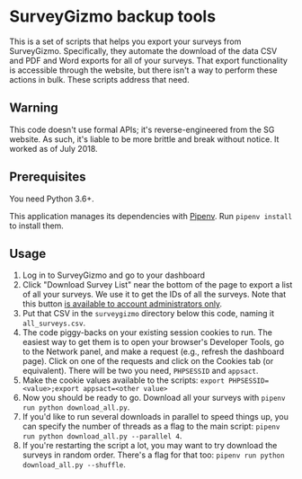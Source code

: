 SurveyGizmo backup tools
========================

This is a set of scripts that helps you export your surveys from SurveyGizmo.
Specifically, they automate the download of the data CSV and PDF and Word exports for all of your surveys.
That export functionality is accessible through the website, but there isn't a way to perform these actions in bulk.
These scripts address that need.

Warning
-------
This code doesn't use formal APIs; it's reverse-engineered from the SG website.
As such, it's liable to be more brittle and break without notice.
It worked as of July 2018.

Prerequisites
--------------
You need Python 3.6+.

This application manages its dependencies with [Pipenv](https://docs.pipenv.org/).
Run `pipenv install` to install them.

Usage
-----

1. Log in to SurveyGizmo and go to your dashboard
2. Click "Download Survey List" near the bottom of the page to export a list of all your surveys. We use it to get the IDs of all the surveys. Note that this button [is available to account administrators only](https://help.surveygizmo.com/help/project-list).
3. Put that CSV in the `surveygizmo` directory below this code, naming it `all_surveys.csv`.
4. The code piggy-backs on your existing session cookies to run. The easiest way to get them is to open your browser's Developer Tools, go to the Network panel, and make a request (e.g., refresh the dashboard page). Click on one of the requests and click on the Cookies tab (or equivalent). There will be two you need, `PHPSESSID` and `appsact`.
5. Make the cookie values available to the scripts: `export PHPSESSID=<value>;export appsact=<other value>`
6. Now you should be ready to go. Download all your surveys with `pipenv run python download_all.py`.
7. If you'd like to run several downloads in parallel to speed things up, you can specify the number of threads as a flag to the main script: `pipenv run python download_all.py --parallel 4`.
8. If you're restarting the script a lot, you may want to try download the surveys in random order. There's a flag for that too: `pipenv run python download_all.py --shuffle`.
